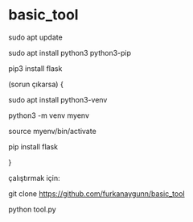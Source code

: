 # basic_tool

sudo apt update

sudo apt install python3 python3-pip

pip3 install flask

(sorun çıkarsa)
{

sudo apt install python3-venv

python3 -m venv myenv

source myenv/bin/activate

pip install flask

}

çalıştırmak için:

git clone https://github.com/furkanaygunn/basic_tool

python tool.py
